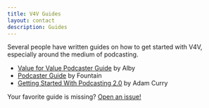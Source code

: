```yaml
---
title: V4V Guides
layout: contact
description: Guides
---
```


Several people have written guides on how to get started with V4V, especially
around the medium of podcasting.

- [Value for Value Podcaster Guide](https://guides.getalby.com/podcaster-guide/) by Alby
- [Podcaster Guide](https://fountain.fm/podcaster-guide) by Fountain
- [Getting Started With Podcasting 2.0](http://adam.curry.com/html/HowtoreceiveBitcoini-BrxM2PDPNJ7Zzbz7G28xk4H0D658fH.html) by Adam Curry

Your favorite guide is missing? [Open an issue!](https://github.com/v4v-info/v4v-info.github.io/issues)
